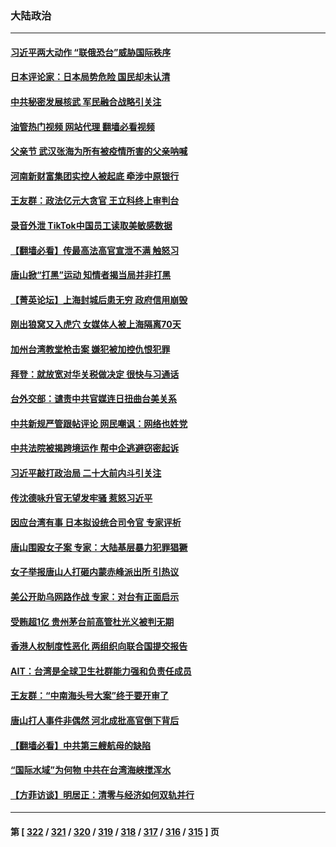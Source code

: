 ### 大陆政治
---
#### [习近平两大动作 “联俄恐台”威胁国际秩序](../../pages/ncid277/n13762908.md?06200045) 
#### [日本评论家：日本局势危险 国民却未认清](../../pages/ncid277/n13762901.md?06200045) 
#### [中共秘密发展核武 军民融合战略引关注](../../pages/ncid277/n13762850.md?06200045) 
#### [油管热门视频 网站代理 翻墙必看视频](http://209.222.30.114:81/youtube.html?06200045)
#### [父亲节 武汉张海为所有被疫情所害的父亲呐喊](../../pages/ncid277/n13762770.md?06200045) 
#### [河南新财富集团实控人被起底 牵涉中原银行](../../pages/ncid277/n13762741.md?06200045) 
#### [王友群：政法亿元大贪官 王立科终上审判台](../../pages/ncid277/n13762583.md?06200045) 
#### [录音外泄 TikTok中国员工读取美敏感数据](../../pages/ncid277/n13762495.md?06200045) 
#### [【翻墙必看】传最高法高官宣泄不满 触怒习](../../pages/ncid277/n13762580.md?06200045) 
#### [唐山掀“打黑”运动 知情者揭当局并非打黑](../../pages/ncid277/n13762504.md?06200045) 
#### [【菁英论坛】上海封城后患无穷 政府信用崩毁](../../pages/ncid277/n13762424.md?06200045) 
#### [刚出狼窝又入虎穴 女媒体人被上海隔离70天](../../pages/ncid277/n13762308.md?06200045) 
#### [加州台湾教堂枪击案 嫌犯被加控仇恨犯罪](../../pages/ncid277/n13762434.md?06200045) 
#### [拜登：就放宽对华关税做决定 很快与习通话](../../pages/ncid277/n13762428.md?06200045) 
#### [台外交部：谴责中共官媒连日扭曲台美关系](../../pages/ncid277/n13762371.md?06200045) 
#### [中共新规严管跟帖评论 网民嘲讽：网络也姓党](../../pages/ncid277/n13762276.md?06200045) 
#### [中共法院被揭跨境运作 帮中企逃避窃密起诉](../../pages/ncid277/n13761140.md?06200045) 
#### [习近平敲打政治局 二十大前内斗引关注](../../pages/ncid277/n13762226.md?06200045) 
#### [传沈德咏升官无望发牢骚 惹怒习近平](../../pages/ncid277/n13762177.md?06200045) 
#### [因应台湾有事 日本拟设统合司令官 专家评析](../../pages/ncid277/n13762232.md?06200045) 
#### [唐山围殴女子案 专家：大陆基层暴力犯罪猖獗](../../pages/ncid277/n13762195.md?06200045) 
#### [女子举报唐山人打砸内蒙赤峰派出所 引热议](../../pages/ncid277/n13762218.md?06200045) 
#### [美公开助乌网路作战 专家：对台有正面启示](../../pages/ncid277/n13762198.md?06200045) 
#### [受贿超1亿 贵州茅台前高管杜光义被判无期](../../pages/ncid277/n13762147.md?06200045) 
#### [香港人权制度性恶化 两组织向联合国提交报告](../../pages/ncid277/n13762176.md?06200045) 
#### [AIT：台湾是全球卫生社群能力强和负责任成员](../../pages/ncid277/n13762104.md?06200045) 
#### [王友群：“中南海头号大案”终于要开审了](../../pages/ncid277/n13761877.md?06200045) 
#### [唐山打人事件非偶然 河北成批高官倒下背后](../../pages/ncid277/n13762052.md?06200045) 
#### [【翻墙必看】中共第三艘航母的缺陷](../../pages/ncid277/n13762111.md?06200045) 
#### [“国际水域”为何物 中共在台湾海峡搅浑水](../../pages/ncid277/n13762058.md?06200045) 
#### [【方菲访谈】明居正：清零与经济如何双轨并行](../../pages/ncid277/n13761827.md?06200045) 

---
#### 第 [ [322](./322.md?06200045) / [321](./321.md?06200045) / [320](./320.md?06200045) / [319](./319.md?06200045) / [318](./318.md?06200045) / [317](./317.md?06200045) / [316](./316.md?06200045) / [315](./315.md?06200045) ] 页

